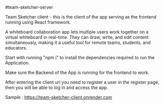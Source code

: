 #team-sketcher-server
 
Team Sketcher client - this is the client of the app serving as the frontend running using React framework.

A whiteboard collaboration app lets multiple users work together on a virtual whiteboard in real-time.
They can draw, write, and edit content simultaneously, making it a useful tool for remote teams, students, and educators.

Start with running "npm i" to install the dependencies required to run the Application.

Make sure the Backend of the App is running for the frontend to  work.

After entering the client url you need to register a user in the register page, then you will be able to log in and access the app.

Sample : https://team-sketcher-client.onrender.com

